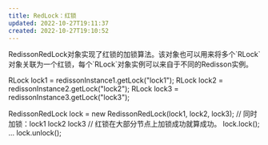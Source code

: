 ```yaml
---
title: RedLock：红锁
updated: 2022-10-27T19:11:37
created: 2022-10-27T19:10:52
---
```


RedissonRedLock对象实现了红锁的加锁算法。该对象也可以用来将多个\`RLock\`对象关联为一个红锁，每个\`RLock\`对象实例可以来自于不同的Redisson实例。

RLock lock1 = redissonInstance1.getLock("lock1");
RLock lock2 = redissonInstance2.getLock("lock2");
RLock lock3 = redissonInstance3.getLock("lock3");

RedissonRedLock lock = new RedissonRedLock(lock1, lock2, lock3);
// 同时加锁：lock1 lock2 lock3
// 红锁在大部分节点上加锁成功就算成功。
lock.lock();
...
lock.unlock();

